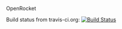 OpenRocket

Build status from travis-ci.org: [![Build Status](https://travis-ci.org/soupwizard/openrocket.png)](https://travis-ci.org/soupwizard/openrocket)
